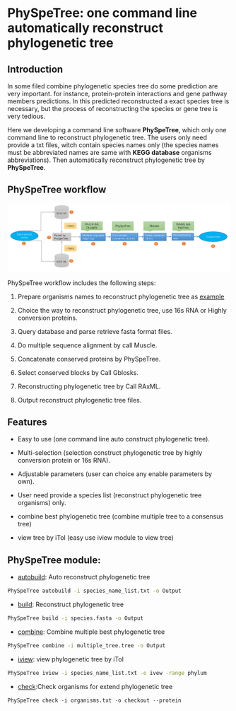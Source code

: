 
# PhySpeTree: one command line automatically reconstruct phylogenetic tree


## Introduction

In some filed combine phylogenetic species tree do some prediction are very important. for instance,
protein-protein interactions and gene pathway members predictions. In this predicted reconstructed a exact species tree
is necessary, but the process of reconstructing the species or gene tree is very tedious.

Here we developing a command line software **PhySpeTree**, which only one command line to reconstruct phylogenetic tree. The users only need provide a txt files, witch contain species names only
(the species names must be abbreviated names are same with **KEGG database** organisms abbreviations). Then automatically reconstruct phylogenetic tree by **PhySpeTree**.


## PhySpeTree workflow


![workflow](img/PhySpeTree_work_follow.png)


PhySpeTree workflow includes the following steps:

1. Prepare organisms names to reconstruct phylogenetic tree as [example](https://raw.githubusercontent.com/xiaofeiyangyang/physpetools/master/examples/organism_example_list.txt)

2. Choice the way to reconstruct phylogenetic tree, use 16s RNA or Highly conversion proteins.

3. Query database and parse retrieve fasta format files.

4. Do multiple sequence alignment by call Muscle.

5. Concatenate conserved proteins by PhySpeTree.

6. Select conserved blocks by Call Gblosks.

7. Reconstructing phylogenetic tree by Call RAxML.

8. Output reconstruct phylogenetic tree files.



## Features

- Easy to use (one command line auto construct phylogenetic tree).

- Multi-selection (selection construct phylogenetic tree by highly conversion protein or 16s RNA).

- Adjustable parameters (user can choice any enable parameters by own).

- User need provide a species list (reconstruct phylogenetic tree organisms) only.

- combine best phylogenetic tree (combine multiple tree to a consensus tree)

- view tree by iTol (easy use iview module to view tree)


## PhySpeTree module:

* [autobuild](usage.md#autobuild): Auto reconstruct phylogenetic tree

```bash
PhySpeTree autobuild -i species_name_list.txt -o Output
```


* [build](usage.md#build): Reconstruct phylogenetic tree

```bash
PhySpeTree build -i species.fasta -o Output
```

* [combine](usage.md#combine): Combine multiple best phylogenetic tree 

```bash
PhySpeTree combine -i multiple_tree.tree -o Output
```


* [iview](usage.md#iview): view phylogenetic tree by iTol

```bash
PhySpeTree iview -i species_name_list.txt -o ivew -range phylum 
```

* [check](usage.md#check):Check organisms for extend phylogenetic tree 

```
PhySpeTree check -i organisms.txt -o checkout --protein
```